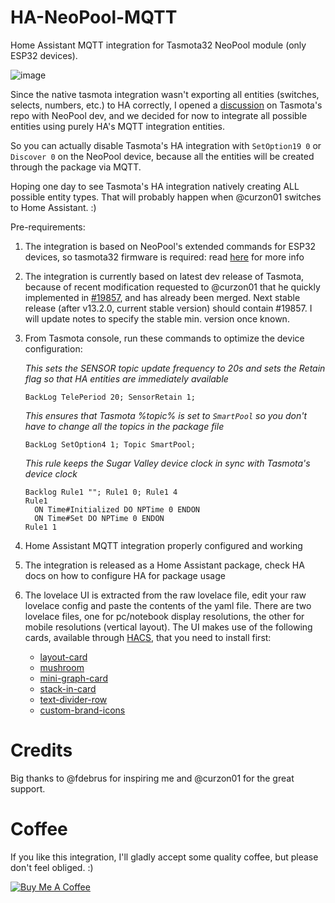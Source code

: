 # HA-NeoPool-MQTT
Home Assistant MQTT integration for Tasmota32 NeoPool module (only ESP32 devices).

![image](https://github.com/alexdelprete/HA-NeoPool-MQTT/assets/7027842/27540894-a381-4d70-a28e-9b5d14947e86)

Since the native tasmota integration wasn't exporting all entities (switches, selects, numbers, etc.) to HA correctly, I opened a [discussion](https://github.com/arendst/Tasmota/discussions/19811) on Tasmota's repo with NeoPool dev, and we decided for now to integrate all possible entities using purely HA's MQTT integration entities.

So you can actually disable Tasmota's HA integration with `SetOption19 0` or `Discover 0` on the NeoPool device, because all the entities will be created through the package via MQTT.

Hoping one day to see Tasmota's HA integration natively creating ALL possible entity types. That will probably happen when @curzon01 switches to Home Assistant. :)

Pre-requirements:

1. The integration is based on NeoPool's extended commands for ESP32 devices, so tasmota32 firmware is required: read [here](https://tasmota.github.io/docs/NeoPool/#esp32-adding-user-defined-neopool-commands-to-tasmota) for more info
2. The integration is currently based on latest dev release of Tasmota, because of recent modification requested to @curzon01 that he quickly implemented in [#19857](https://github.com/arendst/Tasmota/pull/19857), and has already been merged. Next stable release (after v13.2.0, current stable version) should contain #19857. I will update notes to specify the stable min. version once known.
3. From Tasmota console, run these commands to optimize the device configuration:

    _This sets the SENSOR topic update frequency to 20s and sets the Retain flag so that HA entities are immediately available_
    ```console
    BackLog TelePeriod 20; SensorRetain 1;
    ```
    _This ensures that Tasmota %topic% is set to `SmartPool` so you don't have to change all the topics in the package file_
    ```console
    BackLog SetOption4 1; Topic SmartPool;
    ```
    _This rule keeps the Sugar Valley device clock in sync with Tasmota's device clock_
    ```console
    Backlog Rule1 ""; Rule1 0; Rule1 4
    Rule1
      ON Time#Initialized DO NPTime 0 ENDON
      ON Time#Set DO NPTime 0 ENDON
    Rule1 1
    ```
4. Home Assistant MQTT integration properly configured and working
5. The integration is released as a Home Assistant package, check HA docs on how to configure HA for package usage
6. The lovelace UI is extracted from the raw lovelace file, edit your raw lovelace config and paste the contents of the yaml file.
   There are two lovelace files, one for pc/notebook display resolutions, the other for mobile resolutions (vertical layout).
   The UI makes use of the following cards, available through [HACS](https://github.com/hacs), that you need to install first:
    - [layout-card](https://github.com/thomasloven/lovelace-layout-card)
    - [mushroom](https://github.com/piitaya/lovelace-mushroom)
    - [mini-graph-card](https://github.com/kalkih/mini-graph-card)
    - [stack-in-card](https://github.com/custom-cards/stack-in-card)
    - [text-divider-row](https://github.com/iantrich/text-divider-row)
    - [custom-brand-icons](https://github.com/elax46/custom-brand-icons)

# Credits
Big thanks to @fdebrus for inspiring me and @curzon01 for the great support.

# Coffee

If you like this integration, I'll gladly accept some quality coffee, but please don't feel obliged. :)

<a href="https://www.buymeacoffee.com/alexdelprete" target="_blank"><img src="https://www.buymeacoffee.com/assets/img/custom_images/black_img.png" alt="Buy Me A Coffee" style="height: auto !important;width: auto !important;" ></a><br>
